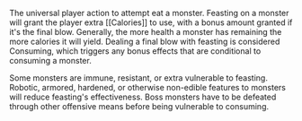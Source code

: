 The universal player action to attempt eat a monster. Feasting on a monster will grant the player extra [[Calories]] to use, with a bonus amount granted if it's the final blow. Generally, the more health a monster has remaining the more calories it will yield. Dealing a final blow with feasting is considered Consuming, which triggers any bonus effects that are conditional to consuming a monster.

Some monsters are immune, resistant, or extra vulnerable to feasting. Robotic, armored, hardened, or otherwise non-edible features to monsters will reduce feasting's effectiveness. Boss monsters have to be defeated through other offensive means before being vulnerable to consuming.
